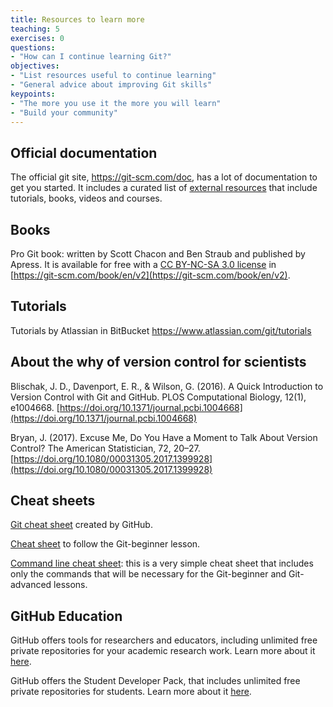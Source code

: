 ```yaml
---
title: Resources to learn more
teaching: 5
exercises: 0
questions:
- "How can I continue learning Git?"
objectives:
- "List resources useful to continue learning"
- "General advice about improving Git skills"
keypoints:
- "The more you use it the more you will learn"
- "Build your community"
---
```


## Official documentation 

The official git site, https://git-scm.com/doc, has a lot of documentation to get you started. It includes a curated list of [external resources](https://git-scm.com/doc/ext) that include tutorials, books, videos and courses.   

## Books

Pro Git book: written by Scott Chacon and Ben Straub and published by Apress. It is available for free with a [CC BY-NC-SA 3.0 license](https://creativecommons.org/licenses/by-nc-sa/3.0/) in [https://git-scm.com/book/en/v2](https://git-scm.com/book/en/v2).

## Tutorials

Tutorials by Atlassian in BitBucket https://www.atlassian.com/git/tutorials

## About the why of version control for scientists

Blischak, J. D., Davenport, E. R., & Wilson, G. (2016). A Quick Introduction to Version Control with Git and GitHub. 
PLOS Computational Biology, 12(1), e1004668. [https://doi.org/10.1371/journal.pcbi.1004668](https://doi.org/10.1371/journal.pcbi.1004668)

Bryan, J. (2017). Excuse Me, Do You Have a Moment to Talk About Version Control? The American Statistician, 72, 20–27. [https://doi.org/10.1080/00031305.2017.1399928](https://doi.org/10.1080/00031305.2017.1399928)


## Cheat sheets

[Git cheat sheet](https://services.github.com/on-demand/downloads/github-git-cheat-sheet.pdf) created by GitHub. 

[Cheat sheet](https://github.com/osulp/git-beginner/blob/gh-pages/files/IntroToGitCheatSheet.pdf) to follow the Git-beginner lesson.

[Command line cheat sheet](https://github.com/osulp/git-beginner/blob/gh-pages/files/CommandLineCheatSheet.pdf): this is a very simple cheat sheet that includes only the commands that will be necessary for the Git-beginner and Git-advanced lessons. 

## GitHub Education

GitHub offers tools for researchers and educators, including unlimited free private repositories for your academic research work. Learn more about it [here](https://help.github.com/articles/about-github-education-for-educators-and-researchers/).

GitHub offers the Student Developer Pack, that includes unlimited free private repositories for students. Learn more about it [here](https://education.github.com/pack).
